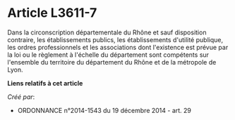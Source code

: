 # Article L3611-7

Dans la circonscription départementale du Rhône et sauf disposition contraire, les établissements publics, les établissements
d'utilité publique, les ordres professionnels et les associations dont l'existence est prévue par la loi ou le règlement à
l'échelle du département sont compétents sur l'ensemble du territoire du département du Rhône et de la métropole de Lyon.

**Liens relatifs à cet article**

_Créé par_:

  - ORDONNANCE n°2014-1543 du 19 décembre 2014 - art. 29
